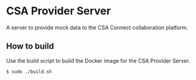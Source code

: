 # CSA Provider Server

A server to provide mock data to the CSA Connect collaboration platform.

## How to build

Use the build script to build the Docker image for the CSA Provider Server.

```sh
$ sudo ./build.sh
```
